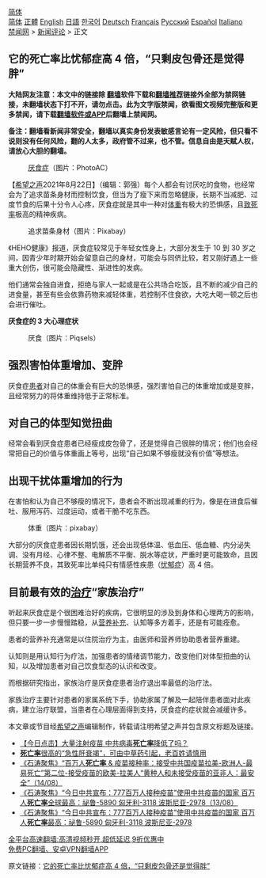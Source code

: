  <!-- 面包屑导航 --> <div class="breadcrumb"><!-- GTranslate: https://gtranslate.io/ -->  <div class="switcher notranslate">  <div class="selected">  <a href="#" onclick="return false;"> 简体</a>  </div>  <div class="option">  <a href="https://www.bannedbook.org" onclick="doGTranslate('zh-CN|zh-CN');jQuery('div.switcher div.selected a').html(jQuery(this).html());return false;" title="简体中文" class="nturl selected"> 简体</a>  <a href="https://www.bannedbook.org/zh-tw/" onclick="doGTranslate('zh-CN|zh-TW');jQuery('div.switcher div.selected a').html(jQuery(this).html());return false;" title="繁體中文" class="nturl"> 正體</a>  <a href="https://www.bannedbook.org/en/" onclick="doGTranslate('zh-CN|en');jQuery('div.switcher div.selected a').html(jQuery(this).html());return false;" title="English" class="nturl"> English</a>  <a href="https://www.bannedbook.org/ja/" onclick="doGTranslate('zh-CN|ja');jQuery('div.switcher div.selected a').html(jQuery(this).html());return false;" title="日本語" class="nturl"> 日語</a>  <a href="https://www.bannedbook.org/ko/" onclick="doGTranslate('zh-CN|ko');jQuery('div.switcher div.selected a').html(jQuery(this).html());return false;" title="한국어" class="nturl"> 한국어</a>  <a href="https://www.bannedbook.org/de/" onclick="doGTranslate('zh-CN|de');jQuery('div.switcher div.selected a').html(jQuery(this).html());return false;" title="Deutsch" class="nturl"> Deutsch</a>  <a href="https://www.bannedbook.org/fr/" onclick="doGTranslate('zh-CN|fr');jQuery('div.switcher div.selected a').html(jQuery(this).html());return false;" title="Français" class="nturl"> Français</a>  <a href="https://www.bannedbook.org/ru/" onclick="doGTranslate('zh-CN|ru');jQuery('div.switcher div.selected a').html(jQuery(this).html());return false;" title="Русский" class="nturl"> Русский</a>  <a href="https://www.bannedbook.org/es/" onclick="doGTranslate('zh-CN|es');jQuery('div.switcher div.selected a').html(jQuery(this).html());return false;" title="Español" class="nturl"> Español</a>  <a href="https://www.bannedbook.org/it/" onclick="doGTranslate('zh-CN|it');jQuery('div.switcher div.selected a').html(jQuery(this).html());return false;" title="Italiano" class="nturl"> Italiano</a>  </div>  </div>      <div class='breadcrumb-sub'><!-- Breadcrumb NavXT 6.3.0 --> <a href="https://www.bannedbook.org/" class="home">禁闻网</a> &gt; <a href="https://www.bannedbook.org/bnews/comments/" class="category">新闻评论</a> &gt; 正文</div></div><h2>它的死亡率比忧郁症高 4 倍，“只剩皮包骨还是觉得胖”</h2> <p class="notice"><b>大陆网友注意：本文中的链接除 <a href="https://github.com/bannedbook/fanqiang" >翻墙</a>软件下载和<a href="https://github.com/killgcd/justmysocks/blob/master/README.md">翻墙推荐</a>链接外全部为禁网链接，未翻墙状态下打不开，请勿点击。此为文字版禁闻，欲看图文视频完整版和更多禁闻，请下载<a href="https://github.com/bannedbook/fanqiang">翻墙软件或APP</a>后翻墙上禁闻网。</p><p>备注：翻墙看新闻非常安全，翻墙以真实身份发表敏感言论有一定风险，但只看不说则没有任何风险，翻的人太多，政府管不过来，也不管。信息自由是天赋人权，请放心大胆的翻墙。</b></p>  <div class="entry"> <figure> <p><figcaption><a href="https://www.bannedbook.org/bnews/tag/%E5%8E%8C%E9%A3%9F%E7%97%87/" class="st_tag internal_tag" rel="tag" title="标签 厌食症 下的日志">厌食症</a>（图片：PhotoAC）</figcaption></figure> <p>【<span class='wp_keywordlink_affiliate'><a href="https://www.soundofhope.org" title="希望之声" target="_blank">希望之声</a></span>2021年8月22日】（编辑：郭强）每个人都会有讨厌吃的食物，也经常会为了追求苗条身材而控制饮食，但当为了瘦下来而忽略健康，长期不当减肥、过度节食的后果十分令人心疼，厌食症就是其中一种对<a href="https://www.bannedbook.org/bnews/tag/%E4%BD%93%E9%87%8D/" class="st_tag internal_tag" rel="tag" title="标签 体重 下的日志">体重</a>有极大的恐惧感，且<a href="https://www.bannedbook.org/bnews/tag/%E8%87%B4%E6%AD%BB%E7%8E%87/" class="st_tag internal_tag" rel="tag" title="标签 致死率 下的日志">致死率</a>极高的精神疾病。</p> <figure><figcaption>追求苗条身材（图片：Pixabay）</figcaption></figure> <p>《HEHO健康》报道，厌食症较常见于年轻女性身上，大部分发生于 10 到 30 岁之间，因青少年时期开始会留意自己的身材，可能会与同侪比较，若又刚好遇上一些重大创伤，很可能会隐藏性、渐进性的发病。</p> <p>他们通常会独自进食，拒绝与家人一起或是在公共场合吃饭，且不断的减少自己的进食量，甚至有些会依靠药物来减轻体重，若控制不住食欲，大吃大喝一顿之后也会进行催吐。</p> <p><strong>厌食症的 3 大心理症状</strong></p>  <figure><figcaption>厌食（图片：Piqsels）</figcaption></figure> <h2>强烈害怕体重增加、变胖</h2> <p>厌食症<a href="https://www.bannedbook.org/bnews/tag/%E6%82%A3%E8%80%85/" class="st_tag internal_tag" rel="tag" title="标签 患者 下的日志">患者</a>对自己的体重会有巨大的恐惧感，强烈害怕自己的体重增加或是变胖，且经常努力的将体重维持低于正常标准。</p> <h2>对自己的体型知觉扭曲</h2> <p>经常会看到厌食症患者已经瘦成皮包骨了，还是觉得自己很胖的情况；他们也会经常把自己的价值与体重画上等号，出现“自己如果不够瘦就没有价值”等想法。</p> <h2>出现干扰体重增加的行为</h2> <p>在害怕和认为自己不够瘦的情况下，患者会不断出现减重的行为，像是在进食后催吐、服用泻药、过度运动，或者干脆不吃东西。</p> <figure><figcaption>体重（图片：pixabay）</figcaption></figure> <p>大部分的厌食症患者因长期饥饿，还会出现低体温、低血压、低血糖、内分泌失调、没有月经、心律不整、电解质不平衡、脱水等症状，严重时更可能致命，且因长期营养不良，其致死率比单纯只有情感性疾患（<a href="https://www.bannedbook.org/bnews/tag/%e5%bf%a7%e9%83%81%e7%97%87/" class="st_tag internal_tag" rel="tag" title="标签 忧郁症 下的日志">忧郁症</a>）高 4 倍。</p>  <h2>目前最有效的<a href="https://www.bannedbook.org/bnews/tag/%e6%b2%bb%e7%96%97/" class="st_tag internal_tag" rel="tag" title="标签 治疗 下的日志">治疗</a>“家族治疗”</h2> <p>听起来厌食症是个很困难治好的疾病，它很明显的涉及到身体和心理两方的影响，但只要一步一步慢慢踏稳，从<a href="https://www.bannedbook.org/bnews/tag/%E8%90%A5%E5%85%BB%E8%A1%A5%E5%85%85/" class="st_tag internal_tag" rel="tag" title="标签 营养补充 下的日志">营养补充</a>、认知等多方着手，还是有可能痊愈。</p> <p>患者的营养补充通常是以住院治疗为主，由医师和营养师协助患者营养重建。</p> <p>认知则是用认知行为疗法，加强患者的情绪调节能力，改变他们对体型扭曲的认知，以及增加患者对自己饮食型态的认识和改变。</p> <p>而根据研究指出，家族治疗是厌食症患者治疗退出率最低的治疗法。</p>  <p>家族治疗主要针对患者的家属系统下手，协助家属了解及一起陪伴患者面对此疾病，建立治疗联盟，当患者在心理层面得到支持，厌食症的症状就会减缓许多。</p> <p>本文章或节目经<a href="https://www.bannedbook.org/bnews/tag/%e5%b8%8c%e6%9c%9b%e4%b9%8b%e5%a3%b0/" class="st_tag internal_tag" rel="tag" title="标签 希望之声 下的日志">希望之声</a>编辑制作，转载请注明希望之声并包含原文标题及链接。 </p> <ul class='op-related-articles' title='相关阅读'> <li><a href='https://www.bannedbook.org/bnews/bannedvideo/20210822/1611027.html' target='_blank'>【今日点击】大量注射疫苗  中共病毒<b>死亡率</b>降低了吗？</a></li> <li><a href='https://www.bannedbook.org/bnews/health/20210818/1608279.html' target='_blank'><b>死亡率</b>很高的“急性肝衰竭”，可由中草药引起，老百姓请慎用</a></li> <li><a href='https://www.bannedbook.org/bnews/bannedvideo/20210815/1606420.html' target='_blank'>《石涛聚焦》“百万人<b>死亡率</b> & 疫苗接种率：接受中共国疫苗拉美-欧洲人-最易死亡”第二位-接受疫苗的欧美-拉美人“黄种人和未接受疫苗的亚非人：最安全”（14/08）</a></li> <li><a href='https://www.bannedbook.org/bnews/bannedvideo/20210814/1606220.html' target='_blank'>《石涛聚焦》“今日中共宣布：777百万人接种疫苗”使用中共疫苗的国家 百万人<b>死亡率</b>全球最高：祕鲁-5890 匈牙利-3118 波斯尼亚-2978（13/08）</a></li> <li><a href='https://www.bannedbook.org/bnews/bannedvideo/20210814/1606182.html' target='_blank'>《石涛聚焦》“今日中共宣布：777百万人接种疫苗”使用中共疫苗的国家 百万人<b>死亡率</b>最高：祕鲁-5890 匈牙利-3118 波斯尼亚-2978</a></li> </ul> <p class="texttj"> <a href="https://github.com/bannedbook/fanqiang/wiki/V2ray%E6%9C%BA%E5%9C%BA" target="_blank">全平台高速翻墙:高清视频秒开,超低延迟,9折优惠中</a><br/> <a href="https://github.com/bannedbook/fanqiang/wiki/%E7%A6%81%E9%97%BB%E7%BD%91%E5%AE%89%E5%8D%93%E7%BF%BB%E5%A2%99%E6%96%B0%E9%97%BBAPP" target="_blank">免费PC翻墙、安卓VPN翻墙APP</a></p><p>原文链接：<a class="src_link"  href="https://www.soundofhope.org/post/478928" target="_blank">它的死亡率比忧郁症高 4 倍，“只剩皮包骨还是觉得胖”</a></p> <a name='sharetosocial'></a>  <div style="margin-bottom:5px;padding-bottom:5px;clear:both"> <div id="archive-pix-1" class="banner-ads"> <!-- AuctionX Display platform tag START --> <div id="26318x728x90x621x_ADSLOT2" clicktrack="%%CLICK_URL_ESC%%"></div> <!-- AuctionX Display platform tag END --> </div> <div id="archive-pix-2" class="banner-ads"> <!-- AuctionX Display platform tag START --> <div id="26315x300x250x621x_ADSLOT2" clicktrack="%%CLICK_URL_ESC%%"></div> <!-- AuctionX Display platform tag END --> </div> </div>  <div id="archive-pix-1" class="banner-ads"> <!-- AuctionX Display platform tag START --> <div id="26318x728x90x621x_ADSLOT3" clicktrack="%%CLICK_URL_ESC%%"></div> <!-- AuctionX Display platform tag END --> </div> </div><!--END ENTRY--> 